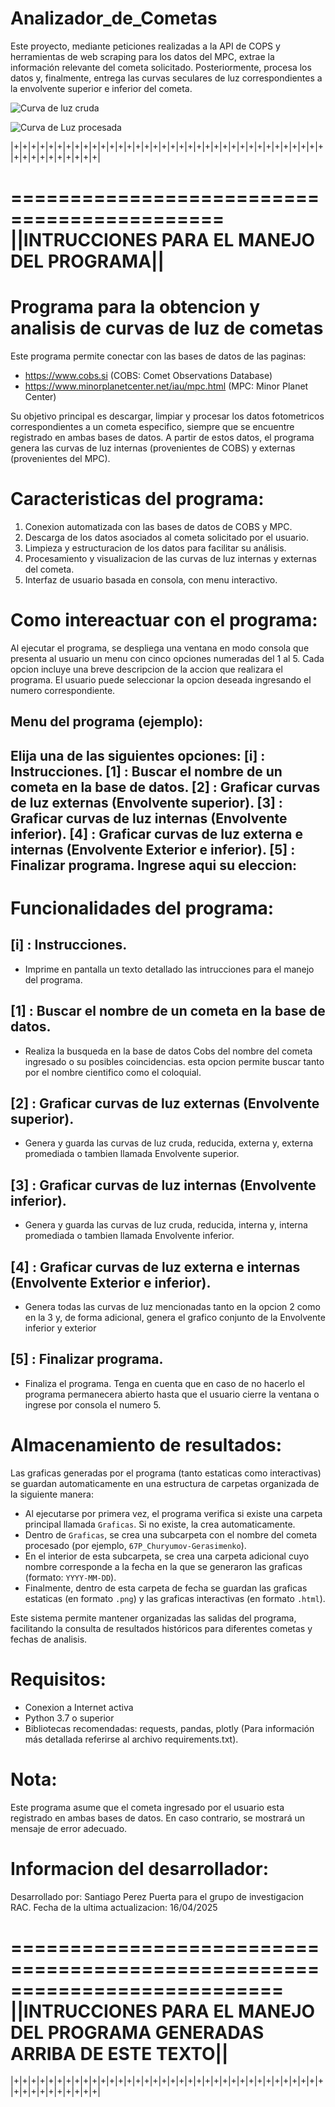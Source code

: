 # Analizador_de_Cometas
 
Este proyecto, mediante peticiones realizadas a la API de COPS y herramientas de web scraping para los datos del MPC, extrae la información relevante del cometa solicitado. Posteriormente, procesa los datos y, finalmente, entrega las curvas seculares de luz correspondientes a la envolvente superior e inferior del cometa.

![Curva de luz cruda](https://github.com/sperezp23/Analizador_de_cometas/blob/deba4ec91a3e0fbb8f272e9894c83297d6641207/Graficas/C_2023%20A3/2025-01-04/Crude%20lightcurve%20of%20C_2023%20A3__2025-01-04.png)


![Curva de Luz procesada](https://github.com/sperezp23/Analizador_de_cometas/blob/deba4ec91a3e0fbb8f272e9894c83297d6641207/Graficas/C_2023%20A3/2025-01-04/Max_Min%20Averaged%20Lightcurve%20of%20comet%20C_2023%20A3__2025-01-04.png)


|+|+|+|+|+|+|+|+|+|+|+|+|+|+|+|+|+|+|+|+|+|+|+|+|+|+|+|+|+|+|+|+|+|+|+|+|+|+|+|+|+|+|+|+|+|+|

============================================
||INTRUCCIONES PARA EL MANEJO DEL PROGRAMA||
============================================


Programa para la obtencion y analisis de curvas de luz de cometas
=================================================================

Este programa permite conectar con las bases de datos de las paginas:
- https://www.cobs.si (COBS: Comet Observations Database)
- https://www.minorplanetcenter.net/iau/mpc.html (MPC: Minor Planet Center)

Su objetivo principal es descargar, limpiar y procesar los datos fotometricos correspondientes a un cometa especifico, siempre que se encuentre registrado en ambas bases de datos.
A partir de estos datos, el programa genera las curvas de luz internas (provenientes de COBS) y externas (provenientes del MPC).



Caracteristicas del programa:
=============================

1. Conexion automatizada con las bases de datos de COBS y MPC.
2. Descarga de los datos asociados al cometa solicitado por el usuario.
3. Limpieza y estructuracion de los datos para facilitar su análisis.
4. Procesamiento y visualizacion de las curvas de luz internas y externas del cometa.
5. Interfaz de usuario basada en consola, con menu interactivo.



Como intereactuar con el programa:
=================================

Al ejecutar el programa, se despliega una ventana en modo consola que presenta al usuario un menu con cinco opciones numeradas del 1 al 5. 
Cada opcion incluye una breve descripcion de la accion que realizara el programa. El usuario puede seleccionar la opcion deseada ingresando el numero correspondiente.

Menu del programa (ejemplo):
------------------------------------------
Elija una de las siguientes opciones:
[i] : Instrucciones.
[1] : Buscar el nombre de un cometa en la base de datos.
[2] : Graficar curvas de luz externas (Envolvente superior).
[3] : Graficar curvas de luz internas (Envolvente inferior).
[4] : Graficar curvas de luz externa e internas (Envolvente Exterior e inferior).
[5] : Finalizar programa.
Ingrese aqui su eleccion:
------------------------------------------



Funcionalidades del programa:
=============================

[i] : Instrucciones.
--------------------
- Imprime en pantalla un texto detallado las intrucciones para el manejo del programa.


[1] : Buscar el nombre de un cometa en la base de datos.
--------------------------------------------------------
- Realiza la busqueda en la base de datos Cobs del nombre del cometa ingresado o su posibles coincidencias. esta opcion permite buscar tanto por el nombre cientifico como el coloquial.

[2] : Graficar curvas de luz externas (Envolvente superior).
------------------------------------------------------------
- Genera y guarda las curvas de luz cruda, reducida, externa y, externa promediada o tambien llamada Envolvente superior. 


[3] : Graficar curvas de luz internas (Envolvente inferior).
------------------------------------------------------------
- Genera y guarda las curvas de luz cruda, reducida, interna y, interna promediada o tambien llamada Envolvente inferior.


[4] : Graficar curvas de luz externa e internas (Envolvente Exterior e inferior).
---------------------------------------------------------------------------------
- Genera todas las curvas de luz mencionadas tanto en la opcion 2 como en la 3 y, de forma adicional, genera el grafico conjunto de la Envolvente inferior y exterior 


[5] : Finalizar programa.
-------------------------
- Finaliza el programa. Tenga en cuenta que en caso de no hacerlo el programa permanecera abierto hasta que el usuario cierre la ventana o ingrese por consola el numero 5.



Almacenamiento de resultados:
=============================

Las graficas generadas por el programa (tanto estaticas como interactivas) se guardan automaticamente en una estructura de carpetas organizada de la siguiente manera:

- Al ejecutarse por primera vez, el programa verifica si existe una carpeta principal llamada `Graficas`. Si no existe, la crea automaticamente.
- Dentro de `Graficas`, se crea una subcarpeta con el nombre del cometa procesado (por ejemplo, `67P_Churyumov-Gerasimenko`).
- En el interior de esta subcarpeta, se crea una carpeta adicional cuyo nombre corresponde a la fecha en la que se generaron las graficas (formato: `YYYY-MM-DD`).
- Finalmente, dentro de esta carpeta de fecha se guardan las graficas estaticas (en formato `.png`) y las graficas interactivas (en formato `.html`).

Este sistema permite mantener organizadas las salidas del programa, facilitando la consulta de resultados históricos para diferentes cometas y fechas de analisis.



Requisitos:
===========

- Conexion a Internet activa
- Python 3.7 o superior
- Bibliotecas recomendadas: requests, pandas, plotly (Para información más detallada referirse al archivo requirements.txt).



Nota:
=====

Este programa asume que el cometa ingresado por el usuario esta registrado en ambas bases de datos. 
En caso contrario, se mostrará un mensaje de error adecuado.



Informacion del desarrollador:
==============================

Desarrollado por: Santiago Perez Puerta para el grupo de investigacion RAC.
Fecha de la ultima actualizacion: 16/04/2025


=========================================================================== 
||INTRUCCIONES PARA EL MANEJO DEL PROGRAMA GENERADAS ARRIBA DE ESTE TEXTO||  
===========================================================================

|+|+|+|+|+|+|+|+|+|+|+|+|+|+|+|+|+|+|+|+|+|+|+|+|+|+|+|+|+|+|+|+|+|+|+|+|+|+|+|+|+|+|+|+|+|+|
